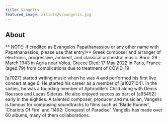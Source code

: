 ```yaml
---
title: Vangelis
featured_image: artists/v/vangelis.jpg
---
```

## About

** NOTE: If credited as Evangelos Papathanassiou or any other name with Papathanassiou, please use that entry!**
Greek composer and arranger of electronic, progressive, ambient, and classical orchestral music.
Born: 29 March 1943 in Agria near Volos, Greece
Died: 17 May 2022 in Paris, France (aged 79) from complications due to treatment of COVID-19

[a7027] started writing music when he was 4 and performed his first live concert at age 6.
He started his career as a member of [a1027104]. In the sixties, he was a founding member of Aphrodite's Child along with Demis Roussos and Lucas Sideras. He also enjoyed succes as part of [a95452] early in the eighties. A talented composer, producer and musician, Vangelis is famous for composing soundtracks to films such as 'Blade Runner', 'Chariots Of Fire' and '1492: Conquest of Paradise'. Vangelis has made over 60 albums, many of them collaborations.
